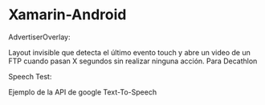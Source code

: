 # Xamarin-Android

AdvertiserOverlay:

Layout invisible que detecta el último evento touch y abre un video de un FTP cuando pasan X segundos sin realizar ninguna acción.
Para Decathlon 


Speech Test:

Ejemplo de la API de google Text-To-Speech 
